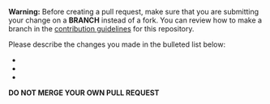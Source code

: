 **Warning:** Before creating a pull request, make sure that you are submitting your change on a **BRANCH** instead of a fork. You can review how to make a branch in the [contribution guidelines](https://github.com/rackerlabs/rackspace-how-to/blob/master/CONTRIBUTING.md) for this repository. 

Please describe the changes you made in the bulleted list below:

- 

- 

- 

**DO NOT MERGE YOUR OWN PULL REQUEST**
